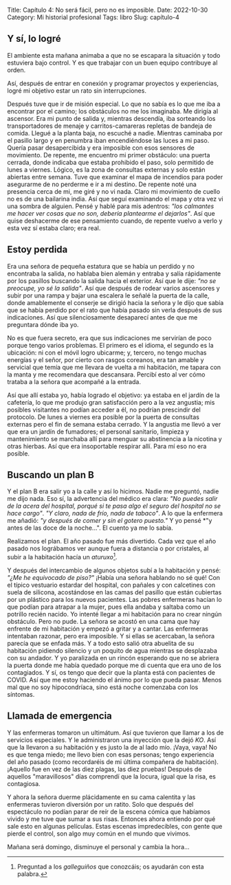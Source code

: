 Title: Capítulo 4: No será fácil, pero no es imposible.
Date: 2022-10-30
Category: Mi historial profesional
Tags: libro
Slug: capítulo-4

## Y sí, lo logré

El ambiente esta mañana animaba a que no se escapara la situación y todo estuviera bajo control.
Y es que trabajar con un buen equipo contribuye al orden.

Así, después de entrar en conexión y programar proyectos y experiencias, logré mi objetivo estar un rato sin interrupciones.

Después tuve que ir de misión especial. Lo que no sabía es lo que me iba a encontrar por el camino; los obstáculos no me los imaginaba.
Me dirigía al ascensor. Era mi punto de salida y, mientras descendía, iba sorteando los transportadores de menaje y carritos-camareras repletas de bandeja de comida.
Llegué a la planta baja, no escuché a nadie. Mientras caminaba por el pasillo largo y en penumbra iban encendiéndose las luces a mi paso.
Quería pasar desapercibida y era imposible con esos sensores de movimiento.
De repente, me encuentro mi primer obstáculo: una puerta cerrada, donde indicaba que estaba prohibido el paso, solo permitido de lunes a viernes. Lógico, es la zona de consultas externas y solo están abiertas entre semana.
Tuve que examinar el mapa de incendios para poder asegurarme de no perderme e ir a mi destino.
De repente noté una presencia cerca de mi, me giré y no vi nada. Claro mi movimiento de cuello no es de una bailarina india. Así que seguí examinando el mapa y otra vez vi una sombra de alguien.
Pensé y hablé para mis adentros: *"los calmantes me hacer ver cosas que no son, debería plantearme el dejarlos"*.
Así que quise deshacerme de ese pensamiento cuando, de repente vuelvo a verlo y esta vez sí estaba claro; era real.


## Estoy perdida

Era una señora de pequeña estatura que se había un perdido y no encontraba la salida, no hablaba bien alemán y entraba y salía rápidamente por los pasillos buscando la salida hacia el exterior.
Así que le dije: *"no se preocupe, yo sé la salida"*.
Así que después de rodear varios ascensores y subir por una rampa y bajar una escalera le señalé la puerta de la calle, donde amablemente el conserje se dirigió hacia la señora y le dijo que sabía que se había perdido por el rato que había pasado sin verla después de sus indicaciones.
Así que silenciosamente desaparecí antes de que me preguntara dónde iba yo.

No es que fuera secreto, era que sus indicaciones me servirían de poco porque tengo varios problemas.
El primero es el idioma, el segundo es la ubicación: ni con el móvil logro ubicarme; y, tercero, no tengo muchas energías y el señor, por cierto con rasgos coreanos, era tan amable y servicial que temía que me llevara de vuelta a mi habitación, me tapara con la manta y me recomendara que descansara.
Percibí esto al ver cómo trataba a la señora que acompañé a la entrada.

Así que allí estaba yo, había logrado el objetivo: ya estaba en el jardín de la cafetería, lo que me produjo gran satisfacción pero a la vez angustia; mis posibles visitantes no podían acceder a él, no podrían prescindir del protocolo.
De lunes a viernes era posible por la puerta de consultas externas pero el fin de semana estaba cerrado.
Y la angustia me llevó a ver que era un jardín de fumadores; el personal sanitario, limpieza y mantenimiento se marchaba allí para menguar su abstinencia a la nicotina y otras hierbas.
Así que era insoportable respirar allí. Para mí eso no era posible.

## Buscando un plan B

Y el plan B era salir yo a la calle y así lo hicimos. 
Nadie me preguntó, nadie me dijo nada.
Eso sí, la advertencia del médico era clara:
*"No puedes salir de la acera del hospital, porqué si te pasa algo el seguro del hospital no se hace cargo"*.
*"Y claro, nada de frío, nada de tabaco"*. A lo que la enfermera me añadió: *"y después de comer y sin el gotero puesto."*
Y yo pensé *"y antes de las doce de la noche...". El cuento ya me lo sabía.

Realizamos el plan. El año pasado fue más divertido.
Cada vez que el año pasado nos lográbamos ver aunque fuera a distancia o por cristales, al subir a la habitación hacía un *aturuxo*[^1].


Y después del intercambio de algunos objetos subí a la habitación y pensé: *"¿Me he equivocado de piso?"*
¡Había una señora hablando no sé qué! Con el típico vestuario estardar del hospital, con pañales y con calcetines con suela de silicona,  acostándose en las camas del pasillo que están cubiertas por un plástico para los nuevos pacientes.
Las pobres enfermeras hacían lo que podían para atrapar a la mujer, pues ella andaba y saltaba como un potrillo recién nacido.
Yo intenté llegar a mi habitación para no crear ningún obstáculo.
Pero no pude. La señora se acostó en una cama que hay enfrente de mi habitación y empezó a gritar y a cantar.
Las enfermeras intentaban razonar, pero era imposible. Y si ellas se acercaban, la señora parecía que se enfada más. Y a todo esto salió otra abuelita de su habitación pidiendo silencio y un poquito de agua mientras se desplazaba con su andador. Y yo paralizada en un rincón esperando  que no se abriera la puerta donde me había quedado porque me di cuenta que era uno de los contagiados.
Y sí, os tengo que decir que la planta está con pacientes de COVID.
Así que me estoy haciendo el ánimo por lo que pueda pasar. Menos mal que no soy hipocondríaca, sino está noche comenzaba con los síntomas.

## Llamada de emergencia

Y las enfermeras tomaron un ultimátum.
Así que tuvieron que llamar a los de servicios especiales.
Y le administraron una inyección que la dejó *KO*.
Así que la llevaron a su habitación y es justo la de al lado mío.
¡Vaya, vaya! No es que tenga miedo; me llevo bien con esas personas; tengo experiencia del año pasado (como recordaréis de mi última compañera de habitación).
¡Aquello fue en vez de las diez plagas, las diez pruebas! Después de aquellos "maravillosos" días comprendí que la locura, igual que la risa, es contagiosa.

Y ahora la señora duerme plácidamente en su cama calentita y las enfermeras tuvieron diversión por un ratito.
Solo que después del espectáculo no podían parar de reír de la escena cómica que habíamos vivido y me tuve que sumar a sus risas.
Entonces ahora entiendo por qué sale esto en algunas películas. Estas escenas impredecibles, con gente que pierde el control, son algo muy común en el mundo que vivimos.

Mañana será domingo, disminuye el personal y cambia la hora...


[^1]: Preguntad a los *galleguiños* que conozcáis; os ayudarán con esta palabra.
